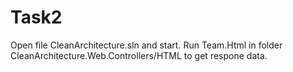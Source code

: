 # Task2

Open file CleanArchitecture.sln and start.
Run Team.Html in folder CleanArchitecture.Web.Controllers/HTML to get respone data.

